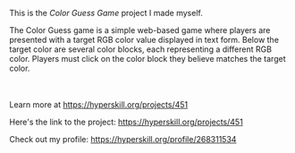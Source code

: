 This is the *Color Guess Game* project I made myself.


<p>The Color Guess game is a simple web-based game where players are presented with a target RGB color value displayed in text form. Below the target color are several color blocks, each representing a different RGB color. Players must click on the color block they believe matches the target color.</p><br/><br/>Learn more at <a href="https://hyperskill.org/projects/451?utm_source=ide&utm_medium=ide&utm_campaign=ide&utm_content=project-card">https://hyperskill.org/projects/451</a>

Here's the link to the project: https://hyperskill.org/projects/451

Check out my profile: https://hyperskill.org/profile/268311534